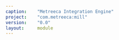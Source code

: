 ```yaml
---
caption:    "Metreeca Integration Engine"
project:    "com.metreeca:mill"
version:    "0.0"
layout:     module
---
```

